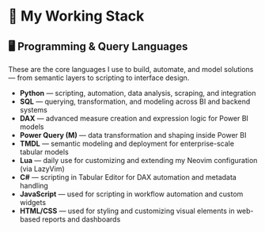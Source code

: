 # 🧰 My Working Stack

## 🖥️ Programming & Query Languages

These are the core languages I use to build, automate, and model solutions — from semantic layers to scripting to interface design.

- **Python** — scripting, automation, data analysis, scraping, and integration
- **SQL** — querying, transformation, and modeling across BI and backend systems
- **DAX** — advanced measure creation and expression logic for Power BI models
- **Power Query (M)** — data transformation and shaping inside Power BI
- **TMDL** — semantic modeling and deployment for enterprise-scale tabular models
- **Lua** — daily use for customizing and extending my Neovim configuration (via LazyVim)
- **C#** — scripting in Tabular Editor for DAX automation and metadata handling
- **JavaScript** — used for scripting in workflow automation and custom widgets
- **HTML/CSS** — used for styling and customizing visual elements in web-based reports and dashboards
